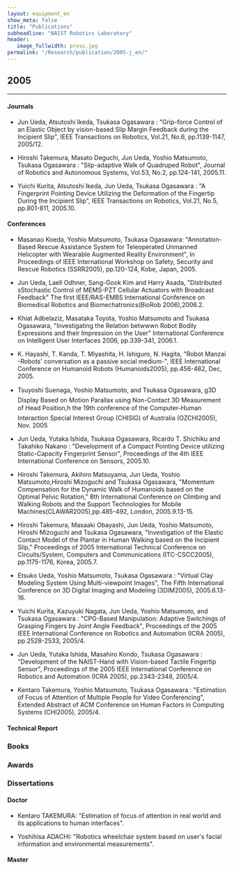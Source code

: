 ```yaml
---
layout: equipment_en
show_meta: false
title: "Publications"
subheadline: "NAIST Robotics Laboratory"
header:
   image_fullwidth: press.jpg
permalink: "/Research/publication/2005-j_en/"
---
```


## 2005
___

#### Journals
- Jun Ueda, Atsutoshi Ikeda, Tsukasa Ogasawara : "Grip-force Control of an Elastic Object by vision-based Slip Margin Feedback during the Incipient Slip", IEEE Transactions on Robotics, Vol.21, No.6, pp.1139-1147, 2005/12.

- Hiroshi Takemura, Masato Deguchi, Jun Ueda, Yoshio Matsumoto, Tsukasa Ogasawara : "Slip-adaptive Walk of Quadruped Robot", Journal of Robotics and Autonomous Systems, Vol.53, No.2, pp.124-141, 2005.11.

- Yuichi Kurita, Atsutoshi Ikeda, Jun Ueda, Tsukasa Ogasawara : "A Fingerprint Pointing Device Utilizing the Deformation of the Fingertip During the Incipient Slip", IEEE Transactions on Robotics, Vol.21, No.5, pp.801-811, 2005.10.



#### Conferences
- Masanao Koeda, Yoshio Matsumoto, Tsukasa Ogasawara: "Annotation-Based Rescue Assistance System for Teleoperated Unmanned Helicopter with Wearable Augmented Reality Environment", In Proceedings of IEEE International Workshop on Safety, Security and Rescue Robotics (SSRR2005), pp.120-124, Kobe, Japan, 2005.

- Jun Ueda, Laell Odhner, Sang-Gook Kim and Harry Asada, "Distributed sStochastic Control of MEMS-PZT Cellular Actuators with Broadcast Feedback" The first IEEE/RAS-EMBS International Conference on Biomedical Robotics and Biomechatronics(BioRob 2006),2006.2.

- Khiat Adbelaziz, Masataka Toyota, Yoshio Matsumoto and Tsukasa Ogasawara, "Investigating the Relation betwwwn Robot Bodily Expressions and their Impression on the User" International Conference on Intelligent User Interfaces 2006, pp.339-341, 2006.1.

- K. Hayashi, T. Kanda, T. Miyashita, H. Ishiguro, N. Hagita, "Robot Manzai -Robots' conversation as a passive social medium-", IEEE International Conference on Humanoid Robots (Humanoids2005), pp.456-462, Dec, 2005.

- Tsuyoshi Suenaga, Yoshio Matsumoto, and Tsukasa Ogasawara, g3D Display Based on Motion Parallax using Non-Contact 3D Measurement of Head Position,h the 19th conference of the Computer-Human Interaction Special Interest Group (CHISIG) of Australia (OZCHI2005), Nov. 2005

- Jun Ueda, Yutaka Ishida, Tsukasa Ogasawara, Ricardo T. Shichiku and Takahiko Nakano : "Development of a Compact Pointing Device utilizing Static-Capacity Fingerprint Sensor", Proceedings of the 4th IEEE International Conference on Sensors, 2005.10.

- Hiroshi Takemura, Akihiro Matsuyama, Jun Ueda, Yoshio Matsumoto,Hiroshi Mizoguchi and Tsukasa Ogasawara, "Momentum Compensation for the Dynamic Walk of Humanoids based on the Optimal Pelvic Rotation," 8th International Conference on Climbing and Walking Robots and the Support Technologies for Mobile Machines(CLAWAR2005),pp.485-492, London, 2005.9.13-15.

- Hiroshi Takemura, Masaaki Obayashi, Jun Ueda, Yoshio Matsumoto, Hiroshi Mizoguchi and Tsukasa Ogasawara, "Investigation of the Elastic Contact Model of the Plantar in Human Walking based on the Incipient Slip," Proceedings of 2005 International Technical Conference on Circuits/System, Computers and Communications (ITC-CSCC2005), pp.1175-1176, Korea, 2005.7.

- Etsuko Ueda, Yoshio Matsumoto, Tsukasa Ogasawara : "Virtual Clay Modeling System Using Multi-viewpoint Images", The Fifth International Conference on 3D Digital Imaging and Modeling (3DIM2005), 2005.6.13-16.

- Yuichi Kurita, Kazuyuki Nagata, Jun Ueda, Yoshio Matsumoto, and Tsukasa Ogasawara : "CPG-Based Manipulation: Adaptive Switchings of Grasping Fingers by Joint Angle Feedback", Proceedings of the 2005 IEEE International Conference on Robotics and Automation (ICRA 2005), pp.2528-2533, 2005/4.

- Jun Ueda, Yutaka Ishida, Masahiro Kondo, Tsukasa Ogasawara : "Development of the NAIST-Hand with Vision-based Tactile Fingertip Sensor", Proceedings of the 2005 IEEE International Conference on Robotics and Automation (ICRA 2005), pp.2343-2348, 2005/4.

- Kentaro Takemura, Yoshio Matsumoto, Tsukasa Ogasawara : "Estimation of Focus of Attention of Multiple People for Video Conferencing", Extended Abstract of ACM Conference on Human Factors in Computing Systems (CHI2005), 2005/4.



#### Technical Report


### Books



### Awards





### Dissertations

#### Doctor
- Kentaro TAKEMURA: "Estimation of focus of attention in real world and its applications to human interfaces".

- Yoshihisa ADACHI: "Robotics wheelchair system based on user's facial information and environmental measurements".

 








#### Master

